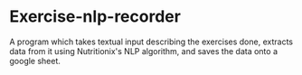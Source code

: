 # Exercise-nlp-recorder
A program which takes textual input describing the exercises done, extracts data from it using Nutritionix's NLP algorithm, and saves the data
onto a google sheet.




